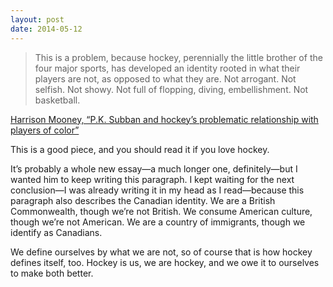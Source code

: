 ```yaml
---
layout: post
date: 2014-05-12
---
```


>This is a problem, because hockey, perennially the little brother of the four major sports, has developed an identity rooted in what their players are not, as opposed to what they are. Not arrogant. Not selfish. Not showy. Not full of flopping, diving, embellishment. Not basketball.

[Harrison Mooney, “P.K. Subban and hockey’s problematic relationship with players of color”](http://sports.yahoo.com/blogs/nhl-puck-daddy/on-hockey-s-problematic-relationship-with-players-of-colour-022633327.html)

This is a good piece, and you should read it if you love hockey.

It’s probably a whole new essay—a much longer one, definitely—but I wanted him to keep writing this paragraph. I kept waiting for the next conclusion—I was already writing it in my head as I read—because this paragraph also describes the Canadian identity. We are a British Commonwealth, though we’re not British. We consume American culture, though we’re not American. We are a country of immigrants, though we identify as Canadians.

We define ourselves by what we are not, so of course that is how hockey defines itself, too. Hockey is us, we are hockey, and we owe it to ourselves to make both better.
